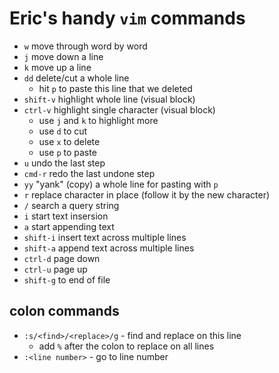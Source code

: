# Eric's handy `vim` commands
- `w` move through word by word
- `j` move down a line
- `k` move up a line
- `dd` delete/cut a whole line
  - hit `p` to paste this line that we deleted
- `shift-v` highlight whole line (visual block)
- `ctrl-v` highlight single character (visual block)
  - use `j` and `k` to highlight more
  - use `d` to cut
  - use `x` to delete
  - use `p` to paste
- `u` undo the last step
- `cmd-r` redo the last undone step
- `yy` "yank" (copy) a whole line for pasting with `p`
- `r` replace character in place (follow it by the new character)
- `/` search a query string
- `i` start text insersion
- `a` start appending text
- `shift-i` insert text across multiple lines 
- `shift-a` append text across multiple lines
- `ctrl-d` page down
- `ctrl-u` page up
- `shift-g` to end of file

## colon commands
- `:s/<find>/<replace>/g` - find and replace on this line
  - add `%` after the colon to replace on all lines
- `:<line number>` - go to line number
